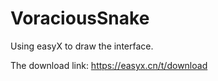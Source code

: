 # VoraciousSnake

Using easyX to draw the interface.

The download link: https://easyx.cn/t/download
